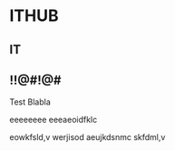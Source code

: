 # ITHUB
## IT
<h2>!!@#!@#</h2>
Test
Blabla


eeeeeeee
eeeaeoidfklc

eowkfsld,v
werjisod
aeujkdsnmc
skfdml,v
